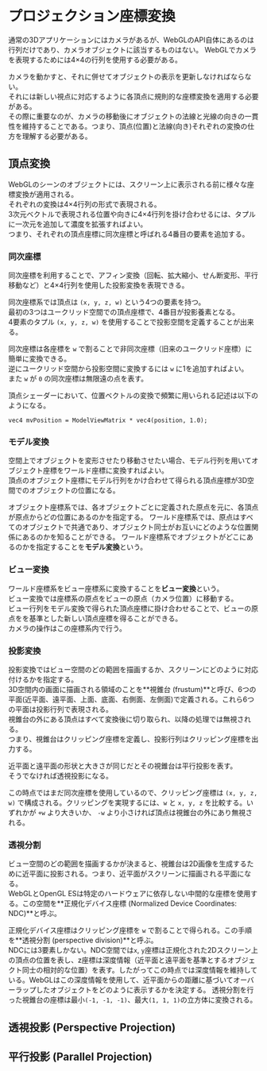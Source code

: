 # プロジェクション座標変換

通常の3Dアプリケーションにはカメラがあるが、WebGLのAPI自体にあるのは行列だけであり、カメラオブジェクトに該当するものはない。 
WebGLでカメラを表現するためには4×4の行列を使用する必要がある。  

カメラを動かすと、それに併せてオブジェクトの表示を更新しなければならない。  
それには新しい視点に対応するように各頂点に規則的な座標変換を適用する必要がある。  
その際に重要なのが、カメラの移動後にオブジェクトの法線と光線の向きの一貫性を維持することである。つまり、頂点(位置)と法線(向き)それぞれの変換の仕方を理解する必要がある。

## 頂点変換

WebGLのシーンのオブジェクトには、スクリーン上に表示される前に様々な座標変換が適用される。  
それぞれの変換は4×4行列の形式で表現される。  
3次元ベクトルで表現される位置や向きに4×4行列を掛け合わせるには、タプルに一次元を追加して濃度を拡張すればよい。  
つまり、それぞれの頂点座標に同次座標と呼ばれる4番目の要素を追加する。

### 同次座標

同次座標を利用することで、アフィン変換（回転、拡大縮小、せん断変形、平行移動など）と4×4行列を使用した投影変換を表現できる。

同次座標系では頂点は `(x, y, z, w)` という4つの要素を持つ。  
最初の3つはユークリッド空間での頂点座標で、4番目が投影養素となる。  
4要素のタプル `(x, y, z, w)` を使用することで投影空間を定義することが出来る。

同次座標は各座標を `w` で割ることで非同次座標（旧来のユークリッド座標）に簡単に変換できる。  
逆にユークリッド空間から投影空間に変換するには `w` に1を追加すればよい。  
また `w` が `0` の同次座標は無限遠の点を表す。

頂点シェーダーにおいて、位置ベクトルの変換で頻繁に用いられる記述は以下のようになる。

```
vec4 mvPosition = ModelViewMatrix * vec4(position, 1.0);
```

### モデル変換

空間上でオブジェクトを変形させたり移動させたい場合、モデル行列を用いてオブジェクト座標をワールド座標に変換すればよい。  
頂点のオブジェクト座標にモデル行列をかけ合わせて得られる頂点座標が3D空間でのオブジェクトの位置になる。  

オブジェクト座標系では、各オブジェクトごとに定義された原点を元に、各頂点が原点からどの位置にあるのかを指定する。
ワールド座標系では、原点はすべてのオブジェクトで共通であり、オブジェクト同士がお互いにどのような位置関係にあるのかを知ることができる。
ワールド座標系でオブジェクトがどこにあるのかを指定することを**モデル変換**という。

### ビュー変換

ワールド座標系をビュー座標系に変換することを**ビュー変換**という。  
ビュー変換では座標系の原点をビューの原点（カメラ位置）に移動する。  
ビュー行列をモデル変換で得られた頂点座標に掛け合わせることで、ビューの原点をを基準とした新しい頂点座標を得ることができる。  
カメラの操作はこの座標系内で行う。

### 投影変換

投影変換ではビュー空間のどの範囲を描画するか、スクリーンにどのように対応付けるかを指定する。  
3D空間内の画面に描画される領域のことを**視錐台 (frustum)**と呼び、6つの平面(近平面、遠平面、上面、底面、右側面、左側面)で定義される。これら6つの平面は投影行列で表現される。  
視錐台の外にある頂点はすべて変換後に切り取られ、以降の処理では無視される。  
つまり、視錐台はクリッピング座標を定義し、投影行列はクリッピング座標を出力する。

近平面と遠平面の形状と大きさが同じだとその視錐台は平行投影を表す。  
そうでなければ透視投影になる。

この時点ではまだ同次座標を使用しているので、クリッピング座標は `(x, y, z, w)` で構成される。クリッピングを実現するには、`w` と `x, y, z` を比較する。いずれかが `+w` より大きいか、 `-w` より小さければ頂点は視錐台の外にあり無視される。

### 透視分割

ビュー空間のどの範囲を描画するかが決まると、視錐台は2D画像を生成するために近平面に投影される。つまり、近平面がスクリーンに描画される平面になる。  
WebGLとOpenGL ESは特定のハードウェアに依存しない中間的な座標を使用する。この空間を**正規化デバイス座標 (Normalized Device Coordinates: NDC)**と呼ぶ。

正規化デバイス座標はクリッピング座標を `w` で割ることで得られる。この手順を**透視分割 (perspective division)**と呼ぶ。  
NDCには3要素しかない。NDC空間では`x`, `y`座標は正規化された2Dスクリーン上の頂点の位置を表し、z座標は深度情報（近平面と遠平面を基準とするオブジェクト同士の相対的な位置）を表す。したがってこの時点では深度情報を維持している。WebGLはこの深度情報を使用して、近平面からの距離に基づいてオーバーラップしたオブジェクトをどのように表示するかを決定する。
透視分割を行った視錐台の座標は最小`(-1, -1, -1)`、最大`(1, 1, 1)`の立方体に変換される。

## 透視投影 (Perspective Projection)

## 平行投影 (Parallel Projection)